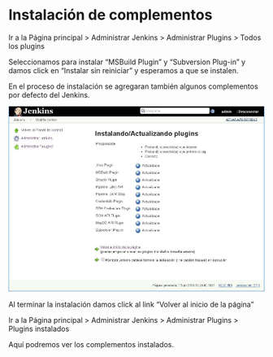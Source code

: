 # Instalación de complementos

Ir a la Página principal &gt; Administrar Jenkins &gt; Administrar Plugins &gt; Todos los plugins

Seleccionamos para instalar “MSBuild Plugin” y “Subversion Plug-in” y damos click en “Instalar sin reiniciar” y esperamos a que se instalen.

En el proceso de instalación se agregaran también algunos complementos por defecto del Jenkins.

![](/jenkins_271_lts/instalacion_de_complementos/images/image001.jpg)

Al terminar la instalación damos click al link “Volver al inicio de la página”

Ir a la Página principal > Administrar Jenkins > Administrar Plugins > Plugins instalados

Aquí podremos ver los complementos instalados.


